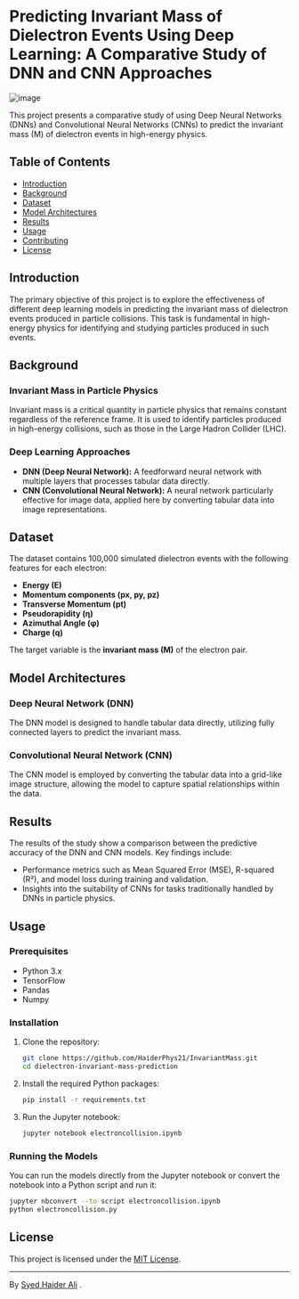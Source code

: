 # Predicting Invariant Mass of Dielectron Events Using Deep Learning: A Comparative Study of DNN and CNN Approaches

![image](https://github.com/user-attachments/assets/265a4d3c-a2a0-48a4-b159-b2f818cdbe68)




This project presents a comparative study of using Deep Neural Networks (DNNs) and Convolutional Neural Networks (CNNs) to predict the invariant mass (M) of dielectron events in high-energy physics.

## Table of Contents

- [Introduction](#introduction)
- [Background](#background)
- [Dataset](#dataset)
- [Model Architectures](#model-architectures)
- [Results](#results)
- [Usage](#usage)
- [Contributing](#contributing)
- [License](#license)

## Introduction

The primary objective of this project is to explore the effectiveness of different deep learning models in predicting the invariant mass of dielectron events produced in particle collisions. This task is fundamental in high-energy physics for identifying and studying particles produced in such events.

## Background

### Invariant Mass in Particle Physics

Invariant mass is a critical quantity in particle physics that remains constant regardless of the reference frame. It is used to identify particles produced in high-energy collisions, such as those in the Large Hadron Collider (LHC).

### Deep Learning Approaches

- **DNN (Deep Neural Network):** A feedforward neural network with multiple layers that processes tabular data directly.
- **CNN (Convolutional Neural Network):** A neural network particularly effective for image data, applied here by converting tabular data into image representations.

## Dataset

The dataset contains 100,000 simulated dielectron events with the following features for each electron:

- **Energy (E)**
- **Momentum components (px, py, pz)**
- **Transverse Momentum (pt)**
- **Pseudorapidity (η)**
- **Azimuthal Angle (φ)**
- **Charge (q)**

The target variable is the **invariant mass (M)** of the electron pair.

## Model Architectures

### Deep Neural Network (DNN)

The DNN model is designed to handle tabular data directly, utilizing fully connected layers to predict the invariant mass.

### Convolutional Neural Network (CNN)

The CNN model is employed by converting the tabular data into a grid-like image structure, allowing the model to capture spatial relationships within the data.

## Results

The results of the study show a comparison between the predictive accuracy of the DNN and CNN models. Key findings include:

- Performance metrics such as Mean Squared Error (MSE), R-squared (R²), and model loss during training and validation.
- Insights into the suitability of CNNs for tasks traditionally handled by DNNs in particle physics.

## Usage

### Prerequisites

- Python 3.x
- TensorFlow
- Pandas
- Numpy

### Installation

1. Clone the repository:

    ```bash
    git clone https://github.com/HaiderPhys21/InvariantMass.git
    cd dielectron-invariant-mass-prediction
    ```

2. Install the required Python packages:

    ```bash
    pip install -r requirements.txt
    ```

3. Run the Jupyter notebook:

    ```bash
    jupyter notebook electroncollision.ipynb
    ```

### Running the Models

You can run the models directly from the Jupyter notebook or convert the notebook into a Python script and run it:

```bash
jupyter nbconvert --to script electroncollision.ipynb
python electroncollision.py

```
## License

This project is licensed under the [MIT License](LICENSE).

---

By [Syed Haider Ali](https://github.com/HaiderPhys21)
.
